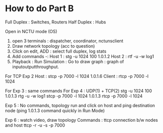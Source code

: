 # How to do Part B

Full Duplex : Switches, Routers
Half Duplex : Hubs

Open in NCTU mode (OS) 
1) open 3 terminals : dispatcher, coordinator, nctunsclient
2) Draw network topology (acc to question)
3) Click on edit, ADD : select full duplex, log stats
4) Add commands -:
    Host 1 : stg -u 1024 100 1.0.1.2
    Host 2 : rtf -u -w log1
5) Playback : Run Simulation : Go to draw graph : graph of inputoutputthroughput.

For TCP Exp 2
Host : stcp -p 7000 -l 1024 1.0.1.6
Client : rtcp -p 7000 -l 1024


For Exp 3  : same commands
For Exp 4 : UDP(1) + TCP(2)
    stg -u 1024 100 1.0.1.3
    rtg -u -w log1
    stcp -p 7000 -l 1024 1.0.1.3
    rtcp -p 7000 -l 1024

Exp 5 : No commands, topology run and click on host and ping destination node (ping 1.0.1.3 command quickly in Run Mode)

Exp 6 : watch video, draw topology
Commands : ttcp connection b/w nodes and host
    ttcp -r -u -s -p 7000